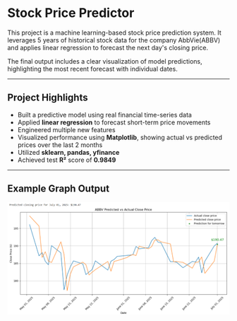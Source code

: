 # Stock Price Predictor

This project is a machine learning-based stock price prediction system. It leverages 5 years of historical stock data for the company AbbVie(ABBV) and applies linear regression to forecast the next day's closing price.

The final output includes a clear visualization of model predictions, highlighting the most recent forecast with individual dates.

---

## Project Highlights

- Built a predictive model using real financial time-series data
- Applied **linear regression** to forecast short-term price movements
- Engineered multiple new features
- Visualized performance using **Matplotlib**, showing actual vs predicted prices over the last 2 months
- Utilized **sklearn, pandas, yfinance**
- Achieved test **R²** score of **0.9849**

---

## Example Graph Output

![Prediction Plot](abbv_stock_chart.png)


